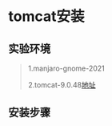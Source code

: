 # tomcat安装

## 实验环境

>1.manjaro-gnome-2021
>
>2.tomcat-9.0.48[地址](https://tomcat.apache.org/download-90.cgi)
>

## 安装步骤

